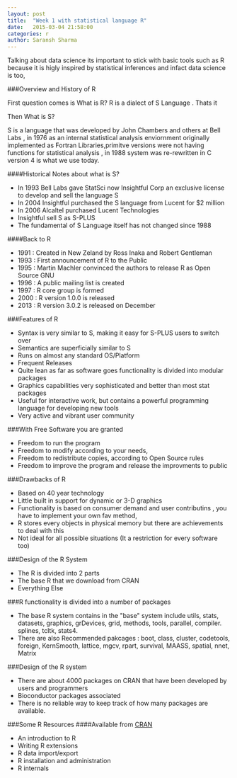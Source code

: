 ```yaml
---
layout: post
title:  "Week 1 with statistical language R"
date:   2015-03-04 21:58:00
categories: r
author: Saransh Sharma
---
```

Talking about data science its important to stick with basic tools such as R because it is higly inspired by statistical inferences and infact data science is too,

###Overview and History of R

First question comes is What is R?
R is a dialect of S Language . Thats it 

Then What is S?

S is a language that was developed by John Chambers and others at Bell Labs , in 1976 as an internal statistical analysis enviornment  originally implemented as Fortran Libraries,primitve versions were not having functions
for statistical analysis , in 1988 system was re-rewritten in C version 4 is what we use today.

####Historical Notes about what is S?

- In 1993 Bell Labs gave StatSci now Insightful Corp an exclusive license to develop and sell the language S
- In 2004 Insightful purchased the S language from Lucent for $2 million 
- In 2006 Alcaltel purchased Lucent Technologies
- Insightful sell S as S-PLUS
- The fundamental of S Language itself has not changed since 1988

####Back to R

- 1991 : Created in New Zeland by Ross Inaka and Robert Gentleman
- 1993 : First announcement of R to the Public
- 1995 : Martin Machler convinced the authors to release R as Open Source GNU
- 1996 : A public mailing list is created 
- 1997 : R core group is formed 
- 2000 : R version 1.0.0 is released
- 2013 : R version 3.0.2 is released on December 

###Features of R

- Syntax is very similar to S, making it easy for S-PLUS users to switch over
- Semantics are superficially similar to S
- Runs on almost any standard OS/Platform
- Frequent Releases 
- Quite lean as far as software goes functionality is divided into modular packages 
- Graphics capabilities very sophisticated and better than most stat packages
- Useful for interactive work, but contains a powerful programming language for developing new tools 
- Very active and vibrant user community 

###With Free Software you are granted

- Freedom to run the program
- Freedom to modify according to your needs,
- Freedom to redistribute copies, according to Open Source rules 
- Freedom to improve the program and release the improvments to public

###Drawbacks of R

- Based on 40 year technology 
- Little built in support for dynamic or 3-D graphics 
- Functionality is based on consumer demand and user contributins , you have to implement your own fav method,
- R stores every objects in physical memory but there are achievements to deal with this 
- Not ideal for all possible situations (It a restriction for every software too)

###Design of the R System 

- The R is divided into 2 parts
- The base R that we download from CRAN 
- Everything Else

###R functionality is divided into a number of packages

- The base R system contains in the "base" system include utils, stats, datasets, graphics, grDevices, grid, methods, tools, parallel, compiler. splines, tcltk, stats4.
- There are also Recommended pakcages : boot, class, cluster, codetools, foreign, KernSmooth, lattice, mgcv, rpart, survival, MAASS, spatial, nnet, Matrix

###Design of the R system

- There are about 4000 packages on CRAN that have been developed by users and programmers
- Bioconductor packages associated 
- There is no reliable way to keep track of how many packages are available.

###Some R Resources 
####Available from [CRAN](http://cran.r-project.org)
- An introduction to R
- Writing R extensions
- R data import/export
- R installation and administration 
- R internals








